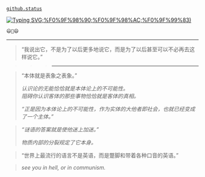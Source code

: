 [`github.status`](https://githubstatus.com/)

[![Typing SVG](https://readme-typing-svg.herokuapp.com?font=anka+coder&duration=2048&pause=1024&color=F72C4F&center=true&vCenter=true&width=435&lines=yhm+ypa+%3A);%F0%9F%98%90;%F0%9F%98%AC;%F0%9F%99%83)](https://git.io/typing-svg)

~~~~ postscript
😃🤔😄
~~~~

----


> “我说出它，不是为了以后更多地说它，而是为了以后甚至可以不必再去这样说它。”

> > > ---

> “本体就是表象之表象。”
> 
> *认识论的无能恰恰就是本体论上的不可能性。*  
> *阻碍你认识客体的那些事物恰恰就是客体的真相。*  
> 
> *“正是因为本体论上的不可能性，作为实体的大他者即社会，也就已经变成了一个主体。”*
> 

> *“谜语的答案就是使他迷上加迷。”*
> 
> *物质内部的分裂规定了它本身。*
> 

> “世界上最流行的语言不是英语，而是蹩脚和带着各种口音的英语。”

> *see you in hell, or in communism.*
